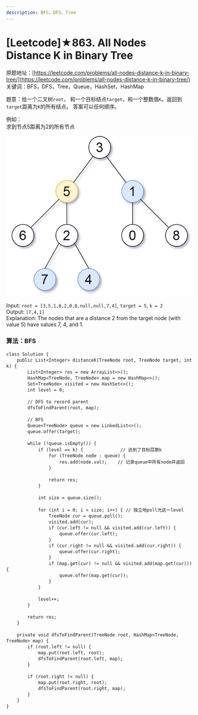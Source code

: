 ```yaml
---
description: BFS，DFS，Tree
---
```


# \[Leetcode\]★863. All Nodes Distance K in Binary Tree

原题地址：[https://leetcode.com/problems/all-nodes-distance-k-in-binary-tree/](https://leetcode.com/problems/all-nodes-distance-k-in-binary-tree/) 关键词：BFS，DFS，Tree，Queue，HashSet，HashMap

题意：给一个二叉树`root`， 和一个目标结点`target`，和一个整数值`K`。返回到`target`距离为`K`的所有结点。 答案可以任何顺序。

例如：  
求到节点5距离为2的所有节点

![](../.gitbook/assets/sketch0.png)

Input: `root = [3,5,1,6,2,0,8,null,null,7,4]`, `target = 5`, `k = 2`  
Output: `[7,4,1]`  
Explanation: The nodes that are a distance 2 from the target node \(with value 5\) have values 7, 4, and 1.



### 算法：BFS



```text
class Solution {
    public List<Integer> distanceK(TreeNode root, TreeNode target, int k) {
        List<Integer> res = new ArrayList<>();
        HashMap<TreeNode, TreeNode> map = new HashMap<>();
        Set<TreeNode> visited = new HashSet<>();
        int level = 0;
        
        // DFS to record parent
        dfsToFindParent(root, map);
        
        // BFS
        Queue<TreeNode> queue = new LinkedList<>();
        queue.offer(target);
        
        while (!queue.isEmpty()) {
            if (level == k) {              // 达到了目标层数k
                for (TreeNode node : queue) { 
                    res.add(node.val);    // 记录queue中所有node并返回
                }
                
                return res;
            }
            
            int size = queue.size();
            
            for (int i = 0; i < size; i++) { // 独立地poll光这一level
                TreeNode cur = queue.poll();
                visited.add(cur);
                if (cur.left != null && visited.add(cur.left)) {
                    queue.offer(cur.left); 
                }
                if (cur.right != null && visited.add(cur.right)) {
                    queue.offer(cur.right);
                }  
                if (map.get(cur) != null && visited.add(map.get(cur))) {
                    queue.offer(map.get(cur));
                }
            }
            
            level++;
        }
        
        return res;
    }
    
    private void dfsToFindParent(TreeNode root, HashMap<TreeNode, TreeNode> map) {
        if (root.left != null) {
            map.put(root.left, root);
            dfsToFindParent(root.left, map);
        }
        
        if (root.right != null) {
            map.put(root.right, root);
            dfsToFindParent(root.right, map);
        }
    }
}
```













